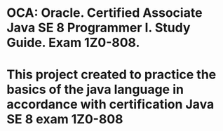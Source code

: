 # OCA: Oracle. Certified Associate Java SE 8 Programmer I. Study Guide. Exam 1Z0-808.
# This project created to practice the basics of the java language in accordance with certification Java SE 8 exam 1Z0-808